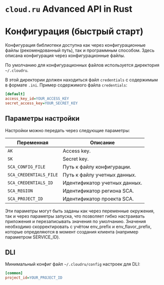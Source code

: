 # `cloud.ru` Advanced API in Rust

# Конфигурация (быстрый старт)

Конфигурация библиотеки доступна как через конфигурационные файлы (рекомендованный путь), так и программным способом.
Здесь описана конфигурация через конфигурационные файлы.

По умолчанию для конфигурационных файлов используется директория `~/.cloudru`.  

В этой директории должен находиться файл `credentials` с содержимым в формате `.ini`. 
Пример содержимого файла `credentials`:

```ini
[default]
access_key_id=YOUR_ACCESS_KEY
secret_access_key=YOUR_SECRET_KEY
```

## Параметры настройки

Настройки можно передать через следующие параметры:

| Переменная             | Описание                      |
| ---------------------- | ----------------------------- |
| `AK`                   | Access key.                   |
| `SK`                   | Secret key.                   |
| `SCA_CONFIG_FILE`      | Путь к файлу конфигурации.    |
| `SCA_CREDENTIALS_FILE` | Путь к файлу учетных данных.  |
| `SCA_CREDENTIALS_ID`   | Идентификатор учетных данных. |
| `SCA_REGION`           | Идентификатор региона SCA.    |
| `SCA_PROJECT_ID`       | Идентификатор проекта SCA.    |

Эти параметры могут быть заданы как через переменные окружения, так и через параметры запуска, что позволяет гибко настраивать приложения и перезаписывать значения по умолчанию. Значения необходимо скорректировать с учётом env_prefix и env_flavor_prefix, которые определяются в момент создания клиента  (например параметром SERVICE_ID).

## DLI

Минимальный конфиг файл `~/.cloudru/config` настроек для DLI:

```ini
[common]
project_id=YOUR_PROJECT_ID
```